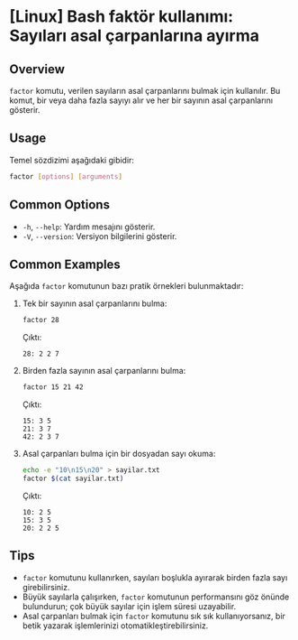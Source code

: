 # [Linux] Bash faktör kullanımı: Sayıları asal çarpanlarına ayırma

## Overview
`factor` komutu, verilen sayıların asal çarpanlarını bulmak için kullanılır. Bu komut, bir veya daha fazla sayıyı alır ve her bir sayının asal çarpanlarını gösterir.

## Usage
Temel sözdizimi aşağıdaki gibidir:
```bash
factor [options] [arguments]
```

## Common Options
- `-h`, `--help`: Yardım mesajını gösterir.
- `-V`, `--version`: Versiyon bilgilerini gösterir.

## Common Examples
Aşağıda `factor` komutunun bazı pratik örnekleri bulunmaktadır:

1. Tek bir sayının asal çarpanlarını bulma:
   ```bash
   factor 28
   ```
   Çıktı:
   ```
   28: 2 2 7
   ```

2. Birden fazla sayının asal çarpanlarını bulma:
   ```bash
   factor 15 21 42
   ```
   Çıktı:
   ```
   15: 3 5
   21: 3 7
   42: 2 3 7
   ```

3. Asal çarpanları bulma için bir dosyadan sayı okuma:
   ```bash
   echo -e "10\n15\n20" > sayilar.txt
   factor $(cat sayilar.txt)
   ```
   Çıktı:
   ```
   10: 2 5
   15: 3 5
   20: 2 2 5
   ```

## Tips
- `factor` komutunu kullanırken, sayıları boşlukla ayırarak birden fazla sayı girebilirsiniz.
- Büyük sayılarla çalışırken, `factor` komutunun performansını göz önünde bulundurun; çok büyük sayılar için işlem süresi uzayabilir.
- Asal çarpanları bulmak için `factor` komutunu sık sık kullanıyorsanız, bir betik yazarak işlemlerinizi otomatikleştirebilirsiniz.